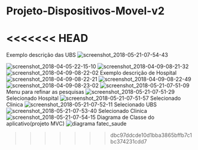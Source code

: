 # Projeto-Dispositivos-Movel-v2
<<<<<<< HEAD
=======
Exemplo descrição das UBS
![screenshot_2018-05-21-07-54-43](https://user-images.githubusercontent.com/17439279/41613907-673f8c4c-73cd-11e8-977b-a3cdc93920af.png)

![screenshot_2018-04-05-22-15-10](https://user-images.githubusercontent.com/17439279/41613909-67bb8964-73cd-11e8-9c5e-d1124cefa861.png)
![screenshot_2018-04-09-08-21-32](https://user-images.githubusercontent.com/17439279/41613910-67dbc94a-73cd-11e8-9c1c-eb7b642f8978.png)
![screenshot_2018-04-09-08-22-02](https://user-images.githubusercontent.com/17439279/41613912-67f9dc14-73cd-11e8-96d8-baa5ca046a0d.png)
Exemplo descrição de Hospital
![screenshot_2018-04-09-08-22-21](https://user-images.githubusercontent.com/17439279/41613913-681b3508-73cd-11e8-88ce-b5cceee860df.png)
![screenshot_2018-04-09-08-22-49](https://user-images.githubusercontent.com/17439279/41613914-683c4e6e-73cd-11e8-9e32-75507a5d4b4d.png)
![screenshot_2018-04-09-08-23-02](https://user-images.githubusercontent.com/17439279/41613915-685ccca2-73cd-11e8-9f3d-487d0f0bae93.png)
![screenshot_2018-05-21-07-51-09](https://user-images.githubusercontent.com/17439279/41613916-688028a0-73cd-11e8-9a8e-1c3cdf5a16bd.png)
Menu para refinar as pesquisas
![screenshot_2018-05-21-07-51-29](https://user-images.githubusercontent.com/17439279/41613917-68a137e8-73cd-11e8-9833-70e66b742220.png)
Selecionado Hospital
![screenshot_2018-05-21-07-51-57](https://user-images.githubusercontent.com/17439279/41613918-68c29e9c-73cd-11e8-9c24-e26164258378.png)
Selecionado Clinica
![screenshot_2018-05-21-07-52-11](https://user-images.githubusercontent.com/17439279/41613920-68e797ec-73cd-11e8-8257-8ac99e048681.png)
Selecionado UBS
![screenshot_2018-05-21-07-53-40](https://user-images.githubusercontent.com/17439279/41613921-691739ac-73cd-11e8-81b7-885ccfe5b256.png)
Selecionado Clinica
![screenshot_2018-05-21-07-54-15](https://user-images.githubusercontent.com/17439279/41613922-6945cd80-73cd-11e8-9201-7311d873c73c.png)
Diagrama de Classe do aplicativo(projeto MVC)
![diagrama fatec_saude](https://user-images.githubusercontent.com/17439279/42108332-860a0fc2-7bb0-11e8-8d64-ec6c915f31a2.jpg)

>>>>>>> dbc97ddcde10d1bba3865bffb7c1bc374231cdd7
